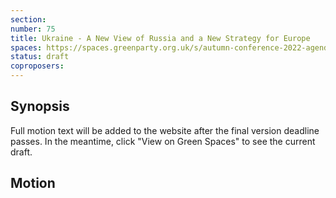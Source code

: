 ```yaml
---
section:
number: 75
title: Ukraine - A New View of Russia and a New Strategy for Europe
spaces: https://spaces.greenparty.org.uk/s/autumn-conference-2022-agenda-forum/?contentId=97908
status: draft
coproposers:
---
```

## Synopsis
Full motion text will be added to the website after the final version deadline passes. In the meantime, click "View on Green Spaces" to see the current draft.

## Motion
